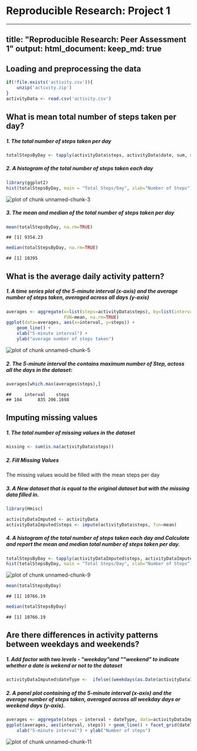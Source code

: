 # Reproducible Research: Project 1
---
title: "Reproducible Research: Peer Assessment 1"
output: 
  html_document:
    keep_md: true
---


## Loading and preprocessing the data



```r
if(!file.exists('activity.csv')){
    unzip('activity.zip')
}
activityData <- read.csv('activity.csv')
```

## What is mean total number of steps taken per day?

##### 1. The total number of steps taken per day


```r
totalStepsByDay <- tapply(activityData$steps, activityData$date, sum, na.rm=TRUE)
```


##### 2.  A histogram of the total number of steps taken each day


```r
library(ggplot2)
hist(totalStepsByDay, main = "Total Steps/Day", xlab="Number of Steps")
```

![plot of chunk unnamed-chunk-3](figure/unnamed-chunk-3-1.png)

##### 3.  The mean and median of the total number of steps taken per day


```r
mean(totalStepsByDay, na.rm=TRUE)
```

```
## [1] 9354.23
```

```r
median(totalStepsByDay, na.rm=TRUE)
```

```
## [1] 10395
```


## What is the average daily activity pattern?

##### 1.  A time series plot of the 5-minute interval (x-axis) and the average number of steps taken, averaged across all days (y-axis)


```r
averages <- aggregate(x=list(steps=activityData$steps), by=list(interval=activityData$interval),
                      FUN=mean, na.rm=TRUE)
ggplot(data=averages, aes(x=interval, y=steps)) +
    geom_line() +
    xlab("5-minute interval") +
    ylab("average number of steps taken")
```

![plot of chunk unnamed-chunk-5](figure/unnamed-chunk-5-1.png)

##### 2.  The 5-minute interval the contains maximum number of Step, actoss all the days in the dataset: 


```r
averages[which.max(averages$steps),]
```

```
##     interval    steps
## 104      835 206.1698
```

## Imputing missing values

##### 1. The total number of missing values in the dataset


```r
missing <- sum(is.na(activityData$steps))
```

##### 2. Fill Missing Values 

The missing values would be filled with the mean steps per day

##### 3. A New dataset that is equal to the original dataset but with the missing data filled in.



```r
library(Hmisc)

activityDataImputed <- activityData
activityDataImputed$steps <- impute(activityData$steps, fun=mean)
```

##### 4. A histogram of the total number of steps taken each day and Calculate and report the mean and median total number of steps taken per day. 



```r
totalStepsByDay <- tapply(activityDataImputed$steps, activityDataImputed$date, FUN=sum)
hist(totalStepsByDay, main = "Total Steps/Day", xlab="Number of Steps")
```

![plot of chunk unnamed-chunk-9](figure/unnamed-chunk-9-1.png)

```r
mean(totalStepsByDay)
```

```
## [1] 10766.19
```

```r
median(totalStepsByDay)
```

```
## [1] 10766.19
```


## Are there differences in activity patterns between weekdays and weekends?


##### 1. Add factor with two levels - "weekday"and ""weekend" to indicate whether a date is wekend or not to the dataset


```r
activityDataImputed$dateType <-  ifelse((weekdays(as.Date(activityDataImputed$date)) %in% c("Saturday","Sunday")),  'weekend', 'weekday')
```

##### 2. A panel plot containing  of the 5-minute interval (x-axis) and the average number of steps taken, averaged across all weekday days or weekend days (y-axis). 


```r
averages <- aggregate(steps ~ interval + dateType, data=activityDataImputed, mean)
ggplot(averages, aes(interval, steps)) + geom_line() + facet_grid(dateType ~ .) +
    xlab("5-minute interval") + ylab("Number of steps")
```

![plot of chunk unnamed-chunk-11](figure/unnamed-chunk-11-1.png)
